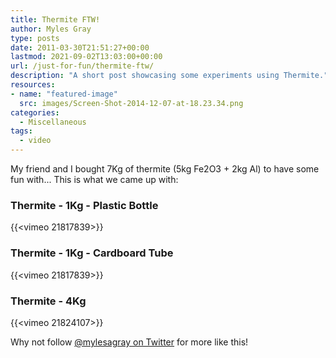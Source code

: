 ```yaml
---
title: Thermite FTW!
author: Myles Gray
type: posts
date: 2011-03-30T21:51:27+00:00
lastmod: 2021-09-02T13:03:00+00:00
url: /just-for-fun/thermite-ftw/
description: "A short post showcasing some experiments using Thermite."
resources:
- name: "featured-image"
  src: images/Screen-Shot-2014-12-07-at-18.23.34.png
categories:
  - Miscellaneous
tags:
  - video
---
```


My friend and I bought 7Kg of thermite (5kg Fe2O3 + 2kg Al) to have some fun with... This is what we came up with:

<!--more-->

### Thermite - 1Kg - Plastic Bottle  

{{<vimeo 21817839>}}

### Thermite - 1Kg - Cardboard Tube  

{{<vimeo 21817839>}}

### Thermite - 4Kg  

{{<vimeo 21824107>}}

Why not follow [@mylesagray on Twitter][1] for more like this!

 [1]: https://twitter.com/mylesagray